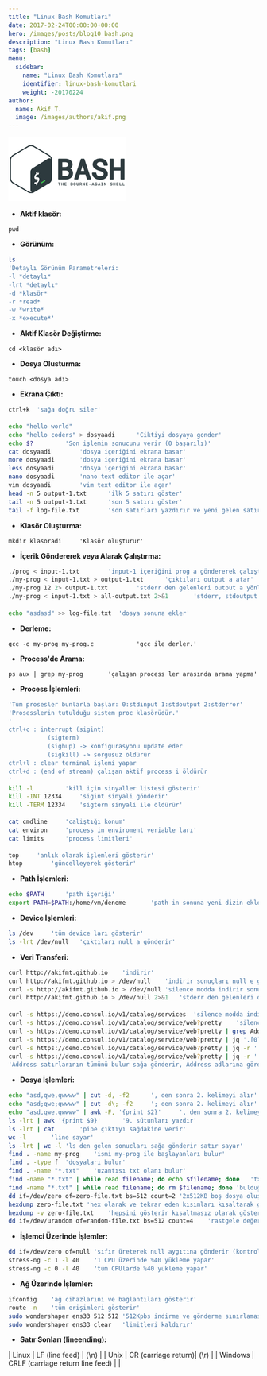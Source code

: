 ```yaml
---
title: "Linux Bash Komutları"
date: 2017-02-24T00:00:00+00:00
hero: /images/posts/blog10_bash.png
description: "Linux Bash Komutları"
tags: [bash]
menu:
  sidebar:
    name: "Linux Bash Komutları"
    identifier: linux-bash-komutlari
    weight: -20170224
author:
  name: Akif T.
  image: /images/authors/akif.png
---
```


![bash](/images/blogimages/blog10_bash.png "bash")<br>


- **Aktif klasör:**
```
pwd
```

- **Görünüm:**

```bash
ls
'Detaylı Görünüm Parametreleri:
-l *detaylı*
-lrt *detaylı*
-d *klasör*
-r *read*
-w *write*
-x *execute*'
```

- **Aktif Klasör Değiştirme:**
```
cd <klasör adı> 
```

- **Dosya Olusturma:**
```
touch <dosya adı> 
```

- **Ekrana Çıktı:**

```bash
ctrl+k	'sağa doğru siler'

echo "hello world"
echo "hello coders" > dosyaadi		'Ciktiyi dosyaya gonder'
echo $?			'Son işlemin sonucunu verir (0 başarılı)'
cat dosyaadi		'dosya içeriğini ekrana basar'
more dosyaadi		'dosya içeriğini ekrana basar'
less dosyaadi		'dosya içeriğini ekrana basar'
nano dosyaadi		'nano text editor ile açar'
vim dosyaadi		'vim text editor ile açar'
head -n 5 output-1.txt		'ilk 5 satırı göster'
tail -n 5 output-1.txt		'son 5 satırı göster'
tail -f log-file.txt		'son satırları yazdırır ve yeni gelen satırlatı takip eder'
```

- **Klasör Oluşturma:**
```
mkdir klasoradi		'Klasör oluşturur'
```

- **İçerik Göndererek veya Alarak Çalıştırma:**

```bash
./prog < input-1.txt		'input-1 içeriğini prog a göndererek çalıştırır.'
./my-prog < input-1.txt > output-1.txt		'çıktıları output a atar'
./my-prog 12 2> output-1.txt		'stderr den gelenleri output a yönlendirir'
./my-prog < input-1.txt > all-output.txt 2>&1		'stderr, stdoutput a yönlendir'

echo "asdasd" >> log-file.txt  'dosya sonuna ekler'
```

- **Derleme:**
```
gcc -o my-prog my-prog.c			'gcc ile derler.'
```

- **Process'de Arama:**
```
ps aux | grep my-prog		'çalışan process ler arasında arama yapma'
```

- **Process İşlemleri:**

```bash
'Tüm prosesler bunlarla başlar: 0:stdinput 1:stdoutput 2:stderror'
'Prosesslerin tutulduğu sistem proc klasörüdür.'
'
ctrl+c : interrupt (sigint)
		   (sigterm)
		   (sighup) -> konfigurasyonu update eder
		   (sigkill) -> sorgusuz öldürür
ctrl+l : clear terminal işlemi yapar
ctrl+d : (end of stream) çalışan aktif process i öldürür
'
kill -l			'kill için sinyaller listesi gösterir'
kill -INT 12334		'sigint sinyali gönderir'
kill -TERM 12334	'sigterm sinyali ile öldürür'

cat cmdline		'caliştığı konum'
cat environ		'process in enviroment veriable ları'
cat limits		'process limitleri'

top		'anlık olarak işlemleri gösterir'
htop		'güncelleyerek gösterir'
```

- **Path İşlemleri:**

```bash
echo $PATH		'path içeriği'
export PATH=$PATH:/home/vm/deneme		'path in sonuna yeni dizin ekleme'
```

- **Device İşlemleri:**

```bash
ls /dev		'tüm device ları gösterir'
ls -lrt /dev/null	'çıktıları null a gönderir'
```

- **Veri Transferi:**

```bash
curl http://akifmt.github.io  	'indirir'
curl http://akifmt.github.io > /dev/null  	'indirir sonuçları null e gönderir'
curl -s http://akifmt.github.io > /dev/null	'silence modda indirir sonuçları null e gönderir'
curl http://akifmt.github.io > /dev/null 2>&1	'stderr den gelenleri de yönlendir'

curl -s https://demo.consul.io/v1/catalog/services	'silence modda indirir'
curl -s https://demo.consul.io/v1/catalog/service/web?pretty	'silence modda indirir'
curl -s https://demo.consul.io/v1/catalog/service/web?pretty | grep Address	'silence modda indirir Address satırlarını bulur'
curl -s https://demo.consul.io/v1/catalog/service/web?pretty | jq '.[0].Address'	'Address kısmının ilkini alır'
curl -s https://demo.consul.io/v1/catalog/service/web?pretty | jq -r '.[].Address'	'Tüm Address kısımlarının tümünü alır'
curl -s https://demo.consul.io/v1/catalog/service/web?pretty | jq -r '.[].Address' | while read serverAddr; do curl -s $serverAddr > $serverAddr.txt; done
'Address satırlarının tümünü bulur sağa gönderir, Address adlarına göre dosya oluşturur'
```

- **Dosya İşlemleri:**

```bash
echo "asd,qwe,qwwww" | cut -d, -f2		', den sonra 2. kelimeyi alır'
echo "asd;qwe;qwwww" | cut -d\; -f2		'; den sonra 2. kelimeyi alır'
echo "asd,qwe,qwwww" | awk -F, '{print $2}'		', den sonra 2. kelimeyi alır'
ls -lrt | awk '{print $9}'		'9. sütunları yazdır'
ls -lrt | cat		'pipe çıktıyı sağdakine verir'
wc -l		'line sayar'
ls -lrt | wc -l	'ls den gelen sonucları sağa gönderir satır sayar'
find . -name my-prog	'ismi my-prog ile başlayanları bulur'
find . -type f	'dosyaları bulur'
find . -name "*.txt"	'uzantısı txt olanı bulur'
find -name "*.txt" | while read filename; do echo $filename; done	'txt bulur saüa gönderir filename olarak yazdırır'
find -name "*.txt" | while read filename; do rm $filename; done	'bulduğu dosyaları siler'
dd if=/dev/zero of=zero-file.txt bs=512 count=2	'2x512KB boş dosya oluşturur. '
hexdump zero-file.txt 'hex olarak ve tekrar eden kısımları kısaltarak gösterir.'
hexdump -v zero-file.txt	'hepsini gösterir kısaltmasız olarak gösterir'
dd if=/dev/urandom of=random-file.txt bs=512 count=4	'rastgele değerli 4x512KB dosya oluşturur'
```

- **İşlemci Üzerinde İşlemler:**

```bash
dd if=/dev/zero of=null 'sıfır üreterek null aygıtına gönderir (kontrolsüz işlemci yüklemesi)'
stress-ng -c 1 -l 40	'1 CPU üzerinde %40 yükleme yapar'
stress-ng -c 0 -l 40	'tüm CPUlarde %40 yükleme yapar'
```

- **Ağ Üzerinde İşlemler:**

```bash
ifconfig	'ağ cihazlarını ve bağlantıları gösterir'
route -n	'tüm erişimleri gösterir'
sudo wondershaper ens33 512 512 '512Kpbs indirme ve gönderme sınırlaması yapar'
sudo wondershaper ens33 clear	'limitleri kaldırır'
```

- **Satır Sonları (lineending):**

| Linux  | LF (line feed)   |  (\n) |
| Unix  |  CR (carriage return)| (\r)   |
| Windows  | CRLF  (carriage return line feed) |   |
